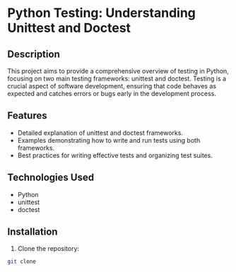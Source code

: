# Python Testing: Understanding Unittest and Doctest

## Description

This project aims to provide a comprehensive overview of testing in Python, focusing on two main testing frameworks: unittest and doctest. Testing is a crucial aspect of software development, ensuring that code behaves as expected and catches errors or bugs early in the development process.

## Features

- Detailed explanation of unittest and doctest frameworks.
- Examples demonstrating how to write and run tests using both frameworks.
- Best practices for writing effective tests and organizing test suites.

## Technologies Used

- Python
- unittest
- doctest

## Installation

1. Clone the repository:

```bash
git clone 
